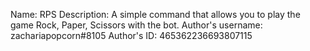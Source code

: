 Name: RPS
Description: A simple command that allows you to play the game Rock, Paper, Scissors with the bot.
Author's username: zachariapopcorn#8105
Author's ID: 465362236693807115
